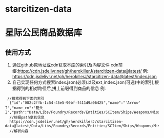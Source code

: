# starcitizen-data
# 星际公民商品数据库
## 使用方式
1. 通过github原地址或cdn获取本库的索引及内容文件 cdn前缀:https://cdn.jsdelivr.net/gh/herokillerJ/starcitizen-data@latest/
  例: https://cdn.jsdelivr.net/gh/herokillerJ/starcitizen-data@latest/index.json
2. 自己实现任何方式搜索index.json(必须)以及ext_index.json(可选)中的索引,根据得到的相对路径后,拼上前缀得到商品的信息
  例: 
  ```
   //搜索得到下面的索引
    {"id":"082c2ffb-1c54-45e5-90bf-f411d9a06425","name":"'Arrow' I","name_cn":"箭头 I","path":"Data/Libs/Foundry/Records/Entities/SCItem/Ships/Weapons/Missiles/MISL_S01_IR_VNCL_Arrow.json","show_type_key":"Missile","size":1,"grade":1}
    //根据path拿到信息
    https://cdn.jsdelivr.net/gh/herokillerJ/starcitizen-data@latest/Data/Libs/Foundry/Records/Entities/SCItem/Ships/Weapons/Missiles/MISL_S01_IR_VNCL_Arrow.json
    //解析内容
  ```
